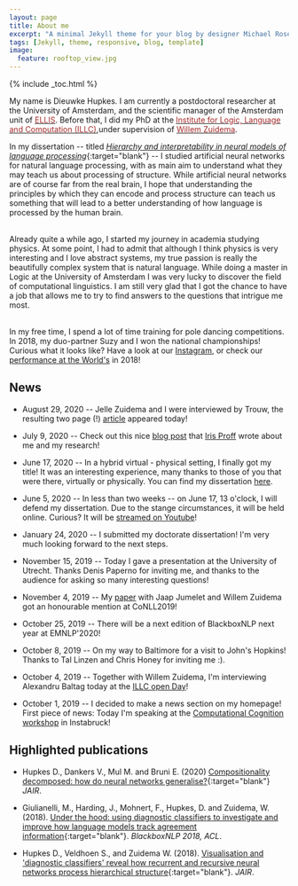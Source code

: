 ```yaml
---
layout: page
title: About me
excerpt: "A minimal Jekyll theme for your blog by designer Michael Rose."
tags: [Jekyll, theme, responsive, blog, template]
image:
  feature: rooftop_view.jpg
---
```


{% include _toc.html %}

My name is Dieuwke Hupkes.
I am currently a postdoctoral researcher at the University of Amsterdam, and the scientific manager of the Amsterdam unit of <a href="https://ellis.eu/" target="_blank"><font color="brown">ELLIS</font></a>. 
Before that, I did my PhD at the <a href="http:/illc.uva.nl" target="_blank"><font color="brown">Institute for Logic, Language and Computation (ILLC)</font></a>,under supervision of <a href="https://staff.fnwi.uva.nl/w.zuidema/" target="_blank"><font color="brown">Willem Zuidema</font></a>.

In my dissertation -- titled [<i>Hierarchy and interpretability in neural models of language processing</i>](https://pure.uva.nl/ws/files/48164248/Thesis.pdf){:target="blank"} -- I studied artificial neural networks for natural language processing, with as main aim to understand what they may teach us about processing of structure.
While artificial neural networks are of course far from the real brain, I hope that understanding the principles by which they can encode and process structure can teach us something that will lead to a better understanding of how language is processed by the human brain. 
<br /><br />

Already quite a while ago, I started my journey in academia studying physics.
At some point, I had to admit that although I think physics is very interesting and I love abstract systems, my true passion is really the beautifully complex system that is natural language.
While doing a master in Logic at the University of Amsterdam I was very lucky to discover the field of computational linguistics.
I am still very glad that I got the chance to have a job that allows me to try to find answers to the questions that intrigue me most.
<br /><br />

In my free time, I spend a lot of time training for pole dancing competitions. 
In 2018, my duo-partner Suzy and I won the national championships!
Curious what it looks like?
Have a look at our <a href="https://www.instagram.com/duo_polenotti/" target="_blank">Instagram</a>, or check our <a href="https://www.youtube.com/watch?v=ylr0YnVzjOg&t=158s" target="_blank">performance at the World's</a> in 2018!

## News

- August 29, 2020 -- Jelle Zuidema and I were interviewed by Trouw, the resulting two page (!) [article](Trouw-29-08-2020-article.pdf) appeared today!

- July 9, 2020 -- Check out this nice <a href="https://resources.illc.uva.nl/illc-blog/lightening-up-the-black-box/">blog post</a> that <a href="https://resources.illc.uva.nl/illc-blog/lightening-up-the-black-box/" target="_blank">Iris Proff</a> wrote about me and my research!


- June 17, 2020 -- In a hybrid virtual - physical setting, I finally got my title! It was an interesting experience, many thanks to those of you that were there, virtually or physically. You can find my dissertation <a href="http://www.illc.uva.nl/Research/Publications/Dissertations/DS-2020-06.text.pdf">here</a>.
 
- June 5, 2020 -- In less than two weeks -- on June 17, 13 o'clock, I will defend my dissertation. Due to the stange circumstances, it will be held online. Curious? It will be <a href="https://www.youtube.com/watch?v=aRTXv5MWmb8&feature=youtu.be">streamed on Youtube</a>!

- January 24, 2020 -- I submitted my doctorate dissertation! I'm very much looking forward to the next steps.

- November 15, 2019 -- Today I gave a presentation at the University of Utrecht. Thanks Denis Paperno for inviting me, and thanks to the audience for asking so many interesting questions!

- November 4, 2019 -- My <a href="https://www.aclweb.org/anthology/K19-1001.pdf" target="_blank">paper</a> with Jaap Jumelet and Willem Zuidema got an honourable mention at CoNLL2019!

- October 25, 2019 -- There will be a next edition of BlackboxNLP next year at EMNLP'2020!

- October 8, 2019 -- On my way to Baltimore for a visit to John's Hopkins! Thanks to Tal Linzen and Chris Honey for inviting me :).

- October 4, 2019 -- Together with Willem Zuidema, I'm interviewing Alexandru Baltag today at the <a href="https://www.illc.uva.nl/AbouttheILLC/Activities/ILLC-Open-Day/ILLC-Open-Day-2019/" target="_blank">ILLC open Day</a>!

- October 1, 2019 -- I decided to make a news section on my homepage! First piece of news: Today I'm speaking at the <a href="http://www.comco2019.com/" target="_blank">Computational Cognition workshop</a> in Instabruck!  
  

## Highlighted publications 

* Hupkes D., Dankers V., Mul M. and Bruni E. (2020)
[Compositionality decomposed: how do neural networks generalise?](https://jair.org/index.php/jair/article/view/11674/26576){:target="blank"}
*JAIR*.

* Giulianelli, M., Harding, J., Mohnert, F., Hupkes, D. and Zuidema, W. (2018). 
[Under the hood: using diagnostic classifiers to investigate and improve how language models track agreement information](http://aclweb.org/anthology/W18-5426){:target="blank"}.
*BlackboxNLP 2018, ACL*.

* Hupkes D., Veldhoen S., and Zuidema W. (2018). [Visualisation and 'diagnostic classifiers' reveal how recurrent and recursive neural networks process hierarchical structure](https://jair.org/index.php/jair/article/view/11196/26408){:target="blank"}.
*JAIR*.

